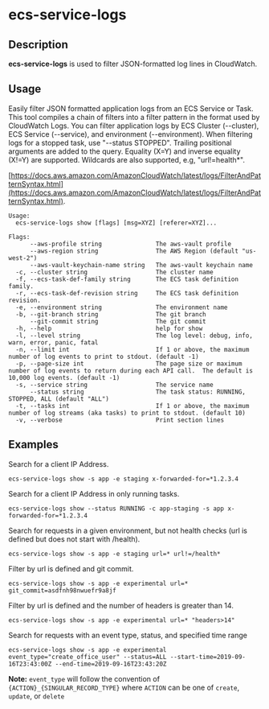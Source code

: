 # ecs-service-logs

## Description

**ecs-service-logs** is used to filter JSON-formatted log lines in CloudWatch.

## Usage

Easily filter JSON formatted application logs from an ECS Service or Task.  This tool compiles a chain of filters into a filter pattern in the format used by CloudWatch Logs.  You can filter application logs by ECS Cluster (--cluster), ECS Service (--service), and environment (--environment).  When filtering logs for a stopped task, use "--status STOPPED".  Trailing positional arguments are added to the query.  Equality (X=Y) and inverse equality (X!=Y) are supported.  Wildcards are also supported, e.g, "url!=health*".

[https://docs.aws.amazon.com/AmazonCloudWatch/latest/logs/FilterAndPatternSyntax.html](https://docs.aws.amazon.com/AmazonCloudWatch/latest/logs/FilterAndPatternSyntax.html).

```shell
Usage:
  ecs-service-logs show [flags] [msg=XYZ] [referer=XYZ]...

Flags:
      --aws-profile string               The aws-vault profile
      --aws-region string                The AWS Region (default "us-west-2")
      --aws-vault-keychain-name string   The aws-vault keychain name
  -c, --cluster string                   The cluster name
  -f, --ecs-task-def-family string       The ECS task definition family.
  -r, --ecs-task-def-revision string     The ECS task definition revision.
  -e, --environment string               The environment name
  -b, --git-branch string                The git branch
      --git-commit string                The git commit
  -h, --help                             help for show
  -l, --level string                     The log level: debug, info, warn, error, panic, fatal
  -n, --limit int                        If 1 or above, the maximum number of log events to print to stdout. (default -1)
  -p, --page-size int                    The page size or maximum number of log events to return during each API call.  The default is 10,000 log events. (default -1)
  -s, --service string                   The service name
      --status string                    The task status: RUNNING, STOPPED, ALL (default "ALL")
  -t, --tasks int                        If 1 or above, the maximum number of log streams (aka tasks) to print to stdout. (default 10)
  -v, --verbose                          Print section lines
```

## Examples

Search for a client IP Address.

```shell
ecs-service-logs show -s app -e staging x-forwarded-for=*1.2.3.4
```

Search for a client IP Address in only running tasks.

```shell
ecs-service-logs show --status RUNNING -c app-staging -s app x-forwarded-for=*1.2.3.4
```

Search for requests in a given environment, but not health checks (url is defined but does not start with /health).

```shell
ecs-service-logs show -s app -e staging url=* url!=/health*
```

Filter by url is defined and git commit.

```shell
ecs-service-logs show -s app -e experimental url=* git_commit=asdfnh98nwuefr9a8jf
```

Filter by url is defined and the number of headers is greater than 14.

```shell
ecs-service-logs show -s app -e experimental url=* "headers>14"
```

Search for requests with an event type, status, and specified time range

```shell
ecs-service-logs show -s app -e experimental event_type="create_office_user" --status=ALL --start-time=2019-09-16T23:43:00Z --end-time=2019-09-16T23:43:20Z
```

**Note:** `event_type` will follow the convention of
`{ACTION}_{SINGULAR_RECORD_TYPE}` where `ACTION` can be one of `create`, `update`, or `delete`
